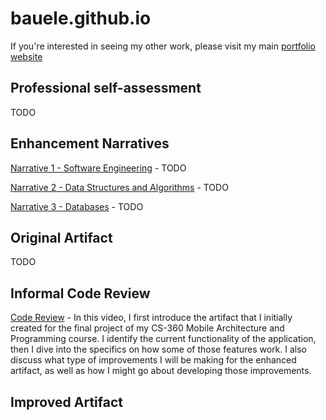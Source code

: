 ﻿# bauele.github.io
 If you're interested in seeing my other work, please visit my main [portfolio website](https://bauele.com)

 ## Professional self-assessment
 TODO

 ## Enhancement Narratives
 [Narrative 1 - Software Engineering]() - TODO
 
 [Narrative 2 - Data Structures and Algorithms]() - TODO
 
 [Narrative 3 - Databases]() - TODO

## Original Artifact
TODO

## Informal Code Review
[Code Review](https://trackr.bauele.com/external/code_review.mp4) - In this video, I first introduce the artifact that I initially created for the final project of my CS-360 Mobile Architecture and Programming course. I identify the current functionality of the application, then I dive into the specifics on how some of those features work. I also discuss what type of improvements I will be making for the enhanced artifact, as well as how I might go about developing those improvements. 

## Improved Artifact
